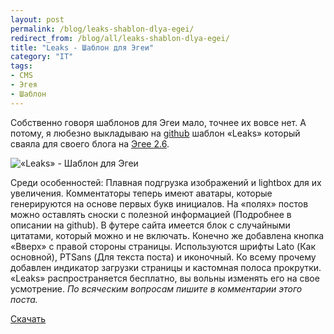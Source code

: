 ```yaml
---
layout: post
permalink: /blog/leaks-shablon-dlya-egei/
redirect_from: /blog/all/leaks-shablon-dlya-egei/
title: "Leaks - Шаблон для Эгеи"
category: "IT"
tags:
- CMS
- Эгея
- Шаблон
---
```


Собственно говоря шаблонов для Эгеи мало, точнее их вовсе нет. А потому, я любезно выкладываю на [github](https://github.com/sasha-travkina/blogengine-themes-leaks) шаблон «Leaks» который сваяла для своего блога на [Эгее 2.6](http://blogengine.ru/).

![«Leaks» - Шаблон для Эгеи](http://i.imgur.com/P3Awuwi.png)

Среди особенностей: Плавная подгрузка изображений и lightbox для их увеличения. Комментаторы теперь имеют аватары, которые генерируются на основе первых букв инициалов. На «полях» постов можно оставлять сноски с полезной информацией (Подробнее в описании на github). В футере сайта имеется блок с случайными цитатами, который можно и не включать. Конечно же добавлена кнопка «Вверх» с правой стороны страницы. Используются шрифты Lato (Как основной), PTSans (Для текста поста) и иконочный. Ко всему прочему добавлен индикатор загрузки страницы и кастомная полоса прокрутки. «Leaks» распространяется бесплатно, вы вольны изменять его на свое усмотрение. *По всяческим вопросам пишите в комментарии этого поста.*

[Скачать](https://github.com/sasha-travkina/blogengine-themes-leaks)